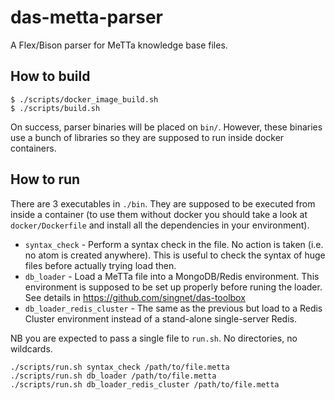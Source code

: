# das-metta-parser
A Flex/Bison parser for MeTTa knowledge base files.

## How to build

```
$ ./scripts/docker_image_build.sh
$ ./scripts/build.sh
```

On success, parser binaries will be placed on `bin/`. However, these binaries use a bunch of libraries so they are supposed to run inside docker containers.

## How to run

There are 3 executables in `./bin`. They are supposed to be executed from inside a container (to use them without docker you should take a look at `docker/Dockerfile` and install all the dependencies in your environment).

* `syntax_check` - Perform a syntax check in the file. No action is taken (i.e. no atom is created anywhere). This is useful to check the syntax of huge files before actually trying load then.
* `db_loader` - Load a MeTTa file into a MongoDB/Redis environment. This environment is supposed to be set up properly before runing the loader. See details in https://github.com/singnet/das-toolbox
* `db_loader_redis_cluster` - The same as the previous but load to a Redis Cluster environment instead of a stand-alone single-server Redis.

NB you are expected to pass a single file to `run.sh`. No directories, no wildcards.

```
./scripts/run.sh syntax_check /path/to/file.metta
./scripts/run.sh db_loader /path/to/file.metta
./scripts/run.sh db_loader_redis_cluster /path/to/file.metta
```
